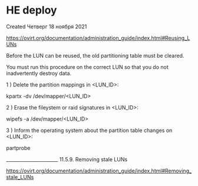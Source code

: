 # HE deploy
Created Четверг 18 ноября 2021

<https://ovirt.org/documentation/administration_guide/index.html#Reusing_LUNs>


Before the LUN can be reused, the old partitioning table must be cleared.

You must run this procedure on the correct LUN so that you do not inadvertently destroy data.

1 ) Delete the partition mappings in <LUN_ID>:

kpartx -dv /dev/mapper/<LUN_ID>

2 ) Erase the fileystem or raid signatures in <LUN_ID>:

wipefs -a /dev/mapper/<LUN_ID>

3 ) Inform the operating system about the partition table changes on <LUN_ID>:

 partprobe


______________________ 11.5.9. Removing stale LUNs

<https://ovirt.org/documentation/administration_guide/index.html#Removing_stale_LUNs>


